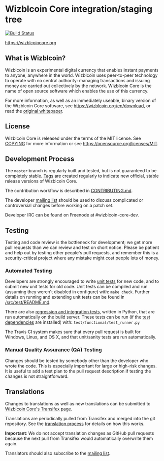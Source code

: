 Wizblcoin Core integration/staging tree
=====================================

[![Build Status](https://travis-ci.org/wizblcoin/wizblcoin.svg?branch=master)](https://travis-ci.org/wizblcoin/wizblcoin)

https://wizblcoincore.org

What is Wizblcoin?
----------------

Wizblcoin is an experimental digital currency that enables instant payments to
anyone, anywhere in the world. Wizblcoin uses peer-to-peer technology to operate
with no central authority: managing transactions and issuing money are carried
out collectively by the network. Wizblcoin Core is the name of open source
software which enables the use of this currency.

For more information, as well as an immediately useable, binary version of
the Wizblcoin Core software, see https://wizblcoin.org/en/download, or read the
[original whitepaper](https://wizblcoincore.org/wizblcoin.pdf).

License
-------

Wizblcoin Core is released under the terms of the MIT license. See [COPYING](COPYING) for more
information or see https://opensource.org/licenses/MIT.

Development Process
-------------------

The `master` branch is regularly built and tested, but is not guaranteed to be
completely stable. [Tags](https://github.com/wizbl/wizbl/tags) are created
regularly to indicate new official, stable release versions of Wizblcoin Core.

The contribution workflow is described in [CONTRIBUTING.md](CONTRIBUTING.md).

The developer [mailing list](https://lists.linuxfoundation.org/mailman/listinfo/wizblcoin-dev)
should be used to discuss complicated or controversial changes before working
on a patch set.

Developer IRC can be found on Freenode at #wizblcoin-core-dev.

Testing
-------

Testing and code review is the bottleneck for development; we get more pull
requests than we can review and test on short notice. Please be patient and help out by testing
other people's pull requests, and remember this is a security-critical project where any mistake might cost people
lots of money.

### Automated Testing

Developers are strongly encouraged to write [unit tests](src/test/README.md) for new code, and to
submit new unit tests for old code. Unit tests can be compiled and run
(assuming they weren't disabled in configure) with: `make check`. Further details on running
and extending unit tests can be found in [/src/test/README.md](/src/test/README.md).

There are also [regression and integration tests](/test), written
in Python, that are run automatically on the build server.
These tests can be run (if the [test dependencies](/test) are installed) with: `test/functional/test_runner.py`

The Travis CI system makes sure that every pull request is built for Windows, Linux, and OS X, and that unit/sanity tests are run automatically.

### Manual Quality Assurance (QA) Testing

Changes should be tested by somebody other than the developer who wrote the
code. This is especially important for large or high-risk changes. It is useful
to add a test plan to the pull request description if testing the changes is
not straightforward.

Translations
------------

Changes to translations as well as new translations can be submitted to
[Wizblcoin Core's Transifex page](https://www.transifex.com/projects/p/wizblcoin/).

Translations are periodically pulled from Transifex and merged into the git repository. See the
[translation process](doc/translation_process.md) for details on how this works.

**Important**: We do not accept translation changes as GitHub pull requests because the next
pull from Transifex would automatically overwrite them again.

Translators should also subscribe to the [mailing list](https://groups.google.com/forum/#!forum/wizblcoin-translators).
